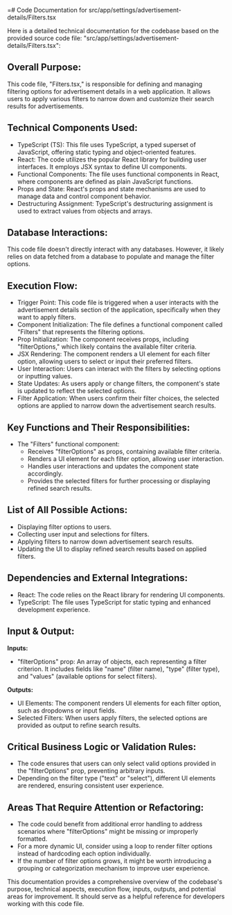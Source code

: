 =# Code Documentation for src/app/settings/advertisement-details/Filters.tsx

Here is a detailed technical documentation for the codebase based on the provided source code file: "src/app/settings/advertisement-details/Filters.tsx":

## Overall Purpose:
This code file, "Filters.tsx," is responsible for defining and managing filtering options for advertisement details in a web application. It allows users to apply various filters to narrow down and customize their search results for advertisements.

## Technical Components Used:
- TypeScript (TS): This file uses TypeScript, a typed superset of JavaScript, offering static typing and object-oriented features.
- React: The code utilizes the popular React library for building user interfaces. It employs JSX syntax to define UI components.
- Functional Components: The file uses functional components in React, where components are defined as plain JavaScript functions.
- Props and State: React's props and state mechanisms are used to manage data and control component behavior.
- Destructuring Assignment: TypeScript's destructuring assignment is used to extract values from objects and arrays.

## Database Interactions:
This code file doesn't directly interact with any databases. However, it likely relies on data fetched from a database to populate and manage the filter options.

## Execution Flow:
- Trigger Point: This code file is triggered when a user interacts with the advertisement details section of the application, specifically when they want to apply filters.
- Component Initialization: The file defines a functional component called "Filters" that represents the filtering options.
- Prop Initialization: The component receives props, including "filterOptions," which likely contains the available filter criteria.
- JSX Rendering: The component renders a UI element for each filter option, allowing users to select or input their preferred filters.
- User Interaction: Users can interact with the filters by selecting options or inputting values.
- State Updates: As users apply or change filters, the component's state is updated to reflect the selected options.
- Filter Application: When users confirm their filter choices, the selected options are applied to narrow down the advertisement search results.

## Key Functions and Their Responsibilities:
- The "Filters" functional component:
  - Receives "filterOptions" as props, containing available filter criteria.
  - Renders a UI element for each filter option, allowing user interaction.
  - Handles user interactions and updates the component state accordingly.
  - Provides the selected filters for further processing or displaying refined search results.

## List of All Possible Actions:
- Displaying filter options to users.
- Collecting user input and selections for filters.
- Applying filters to narrow down advertisement search results.
- Updating the UI to display refined search results based on applied filters.

## Dependencies and External Integrations:
- React: The code relies on the React library for rendering UI components.
- TypeScript: The file uses TypeScript for static typing and enhanced development experience.

## Input & Output:
**Inputs:**
- "filterOptions" prop: An array of objects, each representing a filter criterion. It includes fields like "name" (filter name), "type" (filter type), and "values" (available options for select filters).

**Outputs:**
- UI Elements: The component renders UI elements for each filter option, such as dropdowns or input fields.
- Selected Filters: When users apply filters, the selected options are provided as output to refine search results.

## Critical Business Logic or Validation Rules:
- The code ensures that users can only select valid options provided in the "filterOptions" prop, preventing arbitrary inputs.
- Depending on the filter type ("text" or "select"), different UI elements are rendered, ensuring consistent user experience.

## Areas That Require Attention or Refactoring:
- The code could benefit from additional error handling to address scenarios where "filterOptions" might be missing or improperly formatted.
- For a more dynamic UI, consider using a loop to render filter options instead of hardcoding each option individually.
- If the number of filter options grows, it might be worth introducing a grouping or categorization mechanism to improve user experience.

This documentation provides a comprehensive overview of the codebase's purpose, technical aspects, execution flow, inputs, outputs, and potential areas for improvement. It should serve as a helpful reference for developers working with this code file.

